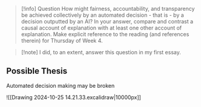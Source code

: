 > [!info] Question
> How might fairness, accountability, and transparency be achieved collectively by an automated decision - that is - by a decision outputted by an AI? In your answer, compare and contrast a causal account of explanation with at least one other account of explanation. Make explicit reference to the reading (and references therein) for Thursday of Week 4.

> [!note] I did, to an extent, answer this question in my first essay.

## Possible Thesis
Automated decision making may be broken 

![[Drawing 2024-10-25 14.21.33.excalidraw|10000px]]